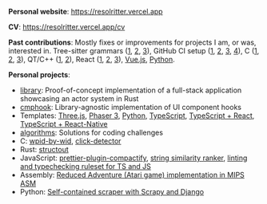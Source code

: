 **Personal website**: https://resolritter.vercel.app

**CV**: https://resolritter.vercel.app/cv

**Past contributions**: Mostly fixes or improvements for projects I am, or was, interested in. Tree-sitter grammars ([1](https://github.com/pulls?q=is%3Apr+author%3Aresolritter+is%3Aclosed+user%3Atree-sitter+), [2](https://github.com/maxxnino/tree-sitter-zig/pulls/resolritter), [3](https://github.com/alex-pinkus/tree-sitter-swift/pull/150)), GitHub CI setup ([1](https://github.com/AppFlowy-IO/AppFlowy/pull/2162), [2](https://github.com/maxxnino/tree-sitter-zig/pull/28), [3](https://github.com/resolritter/wpid-by-wid/blob/master/.github/workflows/ci.yml), [4](https://github.com/resolritter/js-style/blob/master/.github/workflows/pre-commit.yml)), C ([1](https://github.com/zorgnax/les/pull/1), [2](https://github.com/neovim/neovim/pull/19217), [3](https://github.com/neovim/neovim/pull/18867)), QT/C++ ([1](https://github.com/Nheko-Reborn/nheko/pull/696), [2](https://github.com/Nheko-Reborn/nheko/pull/691)), React ([1](https://github.com/jcmcneal/react-step-wizard/pull/76), [2](https://github.com/jcmcneal/react-step-wizard/pull/70), [3](https://github.com/final-form/final-form/pull/348)), [Vue.js](https://github.com/Splode/pomotroid/pull/105/files), [Python](https://github.com/rr-/drill/pull/11/files).

**Personal projects**:

- [library](https://github.com/resolritter/library#table-of-contents): Proof-of-concept implementation of a full-stack application showcasing an actor system in Rust
- [cmphook](https://github.com/resolritter/cmphook#introduction): Library-agnostic implementation of UI component hooks
- Templates:  [Three.js](https://github.com/resolritter/threejs-template), [Phaser 3](https://github.com/resolritter/phaser3-template), [Python](https://github.com/resolritter/py-template), [TypeScript](https://github.com/resolritter/ts-template), [TypeScript + React](https://github.com/resolritter/react-ts-starter), [TypeScript + React-Native](https://github.com/resolritter/ts-react-native-starter)
- [algorithms](https://github.com/resolritter/algorithms): Solutions for coding challenges
- C:  [wpid-by-wid](https://github.com/resolritter/wpid-by-wid), [click-detector](https://github.com/resolritter/click-detector)
- Rust: [structout](https://github.com/resolritter/structout)
- JavaScript: [prettier-plugin-compactify](https://github.com/resolritter/prettier-plugin-compactify), [string similarity ranker](https://github.com/resolritter/str_similarity_ranker), [linting and typechecking ruleset for TS and JS](https://github.com/resolritter/js-style)
- Assembly: [Reduced Adventure (Atari game) implementation in MIPS ASM](https://github.com/resolritter/MIPS-Mars-Game)
- Python: [Self-contained scraper with Scrapy and Django](https://github.com/resolritter/webscraper-news-portal)
